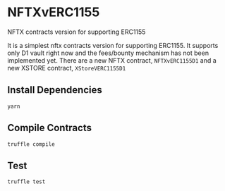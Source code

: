 # NFTXvERC1155
NFTX contracts version for supporting ERC1155

It is a simplest nftx contracts version for supporting ERC1155. It supports only D1 vault right now and the fees/bounty mechanism has not been implemented yet. There are a new NFTX contract, `NFTXvERC1155D1` and a new XSTORE contract, `XStoreVERC1155D1`

## Install Dependencies

`yarn`

## Compile Contracts

`truffle compile`

## Test

`truffle test`
